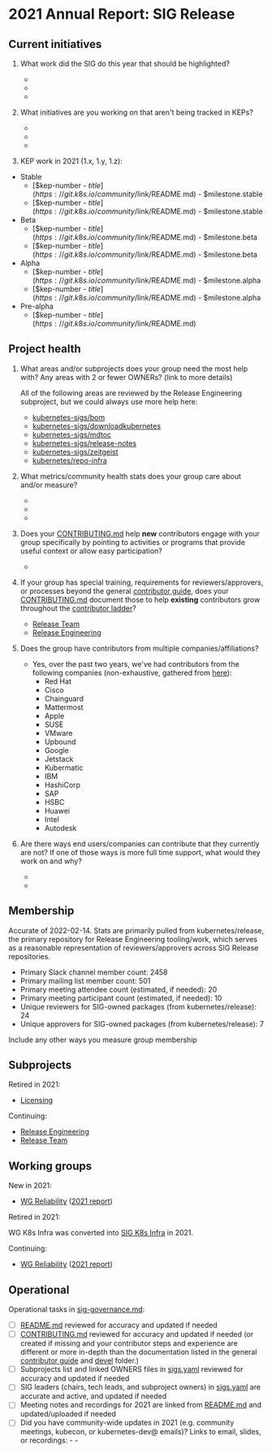 # 2021 Annual Report: SIG Release

## Current initiatives

1. What work did the SIG do this year that should be highlighted?

   -
   -
   -

2. What initiatives are you working on that aren't being tracked in KEPs?

   -
   -
   -

3. KEP work in 2021 (1.x, 1.y, 1.z):

<!--
In future, this will be generated from kubernetes/enhancements kep.yaml files
1. with SIG as owning-sig or in participating-sigs
2. listing 1.x, 1.y, or 1.z in milestones or in latest-milestone
-->

   - Stable
     - [$kep-number - $title](https://git.k8s.io/community/$link/README.md) - $milestone.stable
     - [$kep-number - $title](https://git.k8s.io/community/$link/README.md) - $milestone.stable
   - Beta
     - [$kep-number - $title](https://git.k8s.io/community/$link/README.md) - $milestone.beta
     - [$kep-number - $title](https://git.k8s.io/community/$link/README.md) - $milestone.beta
   - Alpha
     - [$kep-number - $title](https://git.k8s.io/community/$link/README.md) - $milestone.alpha
     - [$kep-number - $title](https://git.k8s.io/community/$link/README.md) - $milestone.alpha
   - Pre-alpha
     - [$kep-number - $title](https://git.k8s.io/community/$link/README.md)

## Project health

1. What areas and/or subprojects does your group need the most help with?
   Any areas with 2 or fewer OWNERs? (link to more details)

   All of the following areas are reviewed by the Release Engineering
   subproject, but we could always use more help here:

   - [kubernetes-sigs/bom](https://github.com/kubernetes-sigs/bom/blob/main/OWNERS)
   - [kubernetes-sigs/downloadkubernetes](https://github.com/kubernetes-sigs/downloadkubernetes/blob/master/OWNERS)
   - [kubernetes-sigs/mdtoc](https://github.com/kubernetes-sigs/mdtoc/blob/master/OWNERS)
   - [kubernetes-sigs/release-notes](https://github.com/kubernetes-sigs/release-notes/blob/master/OWNERS)
   - [kubernetes-sigs/zeitgeist](https://github.com/kubernetes-sigs/zeitgeist/blob/master/OWNERS)
   - [kubernetes/repo-infra](https://github.com/kubernetes/repo-infra/blob/master/OWNERS)

2. What metrics/community health stats does your group care about and/or measure?

   -
   -
   -

3. Does your [CONTRIBUTING.md] help **new** contributors engage with your group specifically by pointing
   to activities or programs that provide useful context or allow easy participation?

   -

4. If your group has special training, requirements for reviewers/approvers, or processes beyond the general [contributor guide],
   does your [CONTRIBUTING.md] document those to help **existing** contributors grow throughout the [contributor ladder]?

   - [Release Team](https://github.com/kubernetes/sig-release/tree/master/release-team)
   - [Release Engineering](https://github.com/kubernetes/sig-release/tree/master/release-engineering)

5. Does the group have contributors from multiple companies/affiliations?

   - Yes, over the past two years, we've had contributors from the following companies (non-exhaustive, gathered from [here](https://k8s.devstats.cncf.io/d/55/company-prs-in-repository-groups?orgId=1&var-period_name=Last%202%20years&var-repogroups=SIG%20Release&var-repos=All&var-companies=All&var-countries=All)):
     - Red Hat
     - Cisco
     - Chainguard
     - Mattermost
     - Apple
     - SUSE
     - VMware
     - Upbound
     - Google
     - Jetstack
     - Kubermatic
     - IBM
     - HashiCorp
     - SAP
     - HSBC
     - Huawei
     - Intel
     - Autodesk

6. Are there ways end users/companies can contribute that they currently are not?
   If one of those ways is more full time support, what would they work on and why?

   -
   -

## Membership

Accurate of 2022-02-14.
Stats are primarily pulled from kubernetes/release, the primary repository for
Release Engineering tooling/work, which serves as a reasonable representation
of reviewers/approvers across SIG Release repositories.

- Primary Slack channel member count: 2458
- Primary mailing list member count: 501
- Primary meeting attendee count (estimated, if needed): 20
- Primary meeting participant count (estimated, if needed): 10
- Unique reviewers for SIG-owned packages (from kubernetes/release): 24
- Unique approvers for SIG-owned packages (from kubernetes/release): 7

Include any other ways you measure group membership

## Subprojects

Retired in 2021:

- [Licensing](https://git.k8s.io/community/sig-release#licensing)

Continuing:

- [Release Engineering](https://git.k8s.io/community/sig-release#release-engineering)
- [Release Team](https://git.k8s.io/community/sig-release#release-team)

## Working groups

New in 2021:

- [WG Reliability](https://git.k8s.io/community/wg-reliability/) ([2021 report](https://git.k8s.io/community/wg-reliability/annual-report-2021.md))

Retired in 2021:

WG K8s Infra was converted into [SIG K8s Infra](https://git.k8s.io/community/sig-k8s-infra) in 2021.

Continuing:

- [WG Reliability](https://git.k8s.io/community/wg-reliability/) ([2021 report](https://git.k8s.io/community/wg-reliability/annual-report-2021.md))

## Operational

Operational tasks in [sig-governance.md]:

- [ ] [README.md] reviewed for accuracy and updated if needed
- [ ] [CONTRIBUTING.md] reviewed for accuracy and updated if needed
      (or created if missing and your contributor steps and experience are different or more
      in-depth than the documentation listed in the general [contributor guide] and [devel] folder.)
- [ ] Subprojects list and linked OWNERS files in [sigs.yaml] reviewed for accuracy and updated if needed
- [ ] SIG leaders (chairs, tech leads, and subproject owners) in [sigs.yaml] are accurate and active, and updated if needed
- [ ] Meeting notes and recordings for 2021 are linked from [README.md] and updated/uploaded if needed
- [ ] Did you have community-wide updates in 2021 (e.g. community meetings, kubecon, or kubernetes-dev@ emails)? Links to email, slides, or recordings:
      -
      -

[CONTRIBUTING.md]: https://git.k8s.io/community/sig-release/CONTRIBUTING.md
[contributor ladder]: https://git.k8s.io/community/community-membership.md
[sig-governance.md]: https://git.k8s.io/community/committee-steering/governance/sig-governance.md
[README.md]: https://git.k8s.io/community/sig-release/README.md
[sigs.yaml]: https://git.k8s.io/community/sigs.yaml
[contributor guide]: https://git.k8s.io/community/contributors/guide/README.md
[devel]: https://git.k8s.io/community/contributors/devel/README.md
<!-- BEGIN CUSTOM CONTENT -->

<!-- END CUSTOM CONTENT -->
